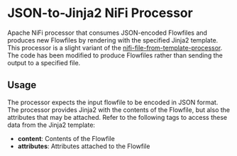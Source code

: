 # JSON-to-Jinja2 NiFi Processor

Apache NiFi processor that consumes JSON-encoded Flowfiles and produces new Flowfiles by rendering with the specified Jinja2 template. This processor is a slight variant of the [nifi-file-from-template-processor](https://github.com/SwingDev/nifi-file-from-template-processor). The code has been modified to produce Flowfiles rather than sending the output to a specified file.

## Usage

The processor expects the input flowfile to be encoded in JSON format. The processor provides Jinja2 with the contents of the Flowfile, but also the attributes that may be attached. Refer to the following tags to access these data from the Jinja2 template:

- **content**: Contents of the Flowfile
- **attributes**: Attributes attached to the Flowfile
